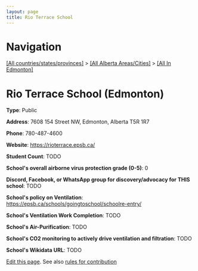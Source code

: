 ```yaml
---
layout: page
title: Rio Terrace School
---
```

# Navigation

[[All countries/states/provinces]](../../..) > [[All Alberta Areas/Cities]](../..) > [[All In Edmonton]](..)

# Rio Terrace School (Edmonton)

**Type**: Public

**Address**: 7608 154 Street NW, Edmonton, Alberta T5R 1R7

**Phone**: 780-487-4600

**Website**: <https://rioterrace.epsb.ca/>

**Student Count**: TODO

**School's overall airborne virus protection grade (0-5)**: 0

**Discord, Facebook, or WhatsApp group for discovery/advocacy for THIS school**: TODO

**School's policy on Ventilation**: <https://epsb.ca/schools/goingtoschool/schoolre-entry/>

**School's Ventilation Work Completion**: TODO

**School's Air-Purification**: TODO

**School's CO2 monitoring to actively drive ventilation and filtration**: TODO

**School's Wikidata URL**: TODO


[Edit this page](https://github.com/ventilate-schools/AB/edit/main/./Edmonton/Rio_Terrace_School.md). See also [rules for contribution](../../../contribution-rules/)
